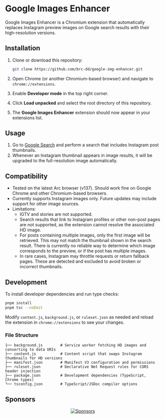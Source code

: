 # Google Images Enhancer

Google Images Enhancer is a Chromium extension that automatically replaces Instagram preview images on Google search results with their high-resolution versions.

## Installation

1. Clone or download this repository:

   ```bash
   git clone https://github.com/brc-dd/google-img-enhancer.git
   ```

2. Open Chrome (or another Chromium-based browser) and navigate to `chrome://extensions`.
3. Enable **Developer mode** in the top right corner.
4. Click **Load unpacked** and select the root directory of this repository.
5. The **Google Images Enhancer** extension should now appear in your extensions list.

## Usage

1. Go to [Google Search](https://www.google.com/) and perform a search that includes Instagram post thumbnails.
2. Whenever an Instagram thumbnail appears in image results, it will be upgraded to the full-resolution image automatically.

## Compatibility

- Tested on the latest Arc browser (v137). Should work fine on Google Chrome and other Chromium-based browsers.
- Currently supports Instagram images only. Future updates may include support for other image sources.
- Limitations:
  - IGTV and stories are not supported.
  - Search results that link to Instagram profiles or other non-post pages are not supported, as the extension cannot resolve the associated HD image.
  - For posts containing multiple images, only the first image will be retrieved. This may not match the thumbnail shown in the search result. There is currently no reliable way to determine which image corresponds to the preview, or if the post has multiple images.
  - In rare cases, Instagram may throttle requests or return fallback pages. These are detected and excluded to avoid broken or incorrect thumbnails.

## Development

To install developer dependencies and run type checks:

```bash
pnpm install
pnpm tsc --noEmit
```

Modify `content.js`, `background.js`, or `ruleset.json` as needed and reload the extension in `chrome://extensions` to see your changes.

### File Structure

```
├── background.js        # Service worker fetching HD images and converting to data URIs
├── content.js           # Content script that swaps Instagram thumbnails for HD versions
├── manifest.json        # Manifest V3 configuration and permissions
├── ruleset.json         # Declarative Net Request rules for CORS header injection
├── package.json         # Development dependencies (TypeScript, Chrome types)
└── tsconfig.json        # TypeScript/JSDoc compiler options
```

## Sponsors

<p align="center">
  <a href="https://cdn.jsdelivr.net/gh/brc-dd/static/sponsors.svg">
    <img alt="Sponsors" src="https://cdn.jsdelivr.net/gh/brc-dd/static/sponsors.svg"/>
  </a>
</p>
